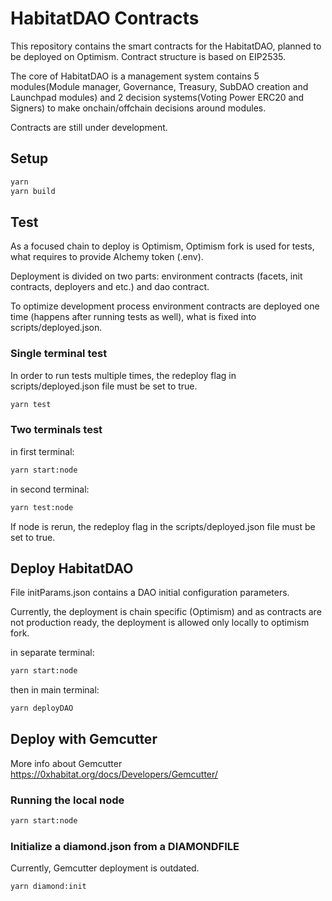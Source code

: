 # HabitatDAO Contracts

This repository contains the smart contracts for the HabitatDAO, planned to be deployed on Optimism.
Contract structure is based on EIP2535.

The core of HabitatDAO is a management system contains 5 modules(Module manager, Governance, Treasury, SubDAO creation and Launchpad modules) and 2 decision systems(Voting Power ERC20 and Signers) to make onchain/offchain decisions around modules.

Contracts are still under development.

## Setup

```bash
yarn
yarn build
```

## Test
As a focused chain to deploy is Optimism, Optimism fork is used for tests, what requires to provide Alchemy token (.env).

Deployment is divided on two parts: environment contracts (facets, init contracts, deployers and etc.) and dao contract.

To optimize development process environment contracts are deployed one time (happens after running tests as well), what is fixed into scripts/deployed.json.

### Single terminal test
In order to run tests multiple times, the redeploy flag in scripts/deployed.json file must be set to true.

```bash
yarn test
```
### Two terminals test

in first terminal:

```bash
yarn start:node
```

in second terminal:

```bash
yarn test:node
```

If node is rerun, the redeploy flag in the scripts/deployed.json file must be set to true.

## Deploy HabitatDAO

File initParams.json contains a DAO initial configuration parameters.

Currently, the deployment is chain specific (Optimism) and as contracts are not production ready, the deployment is allowed only locally to optimism fork.  

in separate terminal:

```bash
yarn start:node
```

then in main terminal:

```bash
yarn deployDAO
```

## Deploy with Gemcutter

More info about Gemcutter https://0xhabitat.org/docs/Developers/Gemcutter/

### Running the local node
```bash
yarn start:node
```

### Initialize a diamond.json from a DIAMONDFILE

Currently, Gemcutter deployment is outdated.

```bash
yarn diamond:init
```
